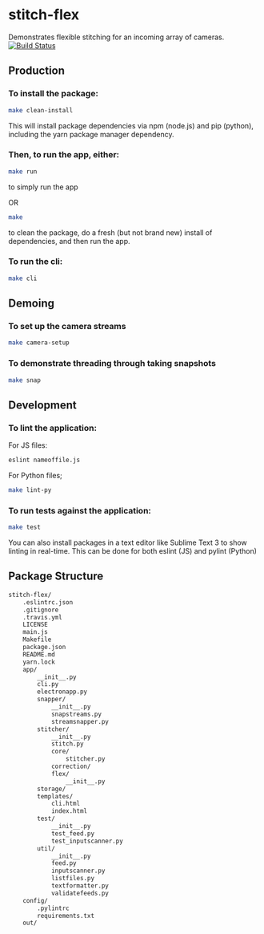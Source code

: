 # stitch-flex
Demonstrates flexible stitching for an incoming array of cameras.
[![Build Status](https://travis-ci.org/360ls/stitch-flex.svg?branch=master)](https://travis-ci.org/360ls/stitch-flex)

## Production

### To install the package:

```bash
make clean-install
```

This will install package dependencies via npm (node.js) and pip (python), including the yarn package manager dependency.

### Then, to run the app, either:

```bash
make run
```
to simply run the app

OR

```bash
make
```

to clean the package, do a fresh (but not brand new) install of dependencies, and then run the app.

### To run the cli:
```bash
make cli
```

## Demoing

### To set up the camera streams
```bash
make camera-setup
```

### To demonstrate threading through taking snapshots
```bash
make snap
```

## Development

### To lint the application:

For JS files:
```bash
eslint nameoffile.js
```

For Python files;
```bash
make lint-py
```

### To run tests against the application:

```bash
make test
```

You can also install packages in a text editor like Sublime Text 3 to show linting in real-time. This can be done for both eslint (JS) and pylint (Python)

## Package Structure
```bash
stitch-flex/
    .eslintrc.json
    .gitignore
    .travis.yml
    LICENSE
    main.js
    Makefile
    package.json
    README.md
    yarn.lock
    app/
        __init__.py
        cli.py
        electronapp.py
        snapper/
            __init__.py
            snapstreams.py
            streamsnapper.py
        stitcher/
            __init__.py
            stitch.py
            core/
                stitcher.py
            correction/
            flex/
                __init__.py
        storage/
        templates/
            cli.html
            index.html
        test/
            __init__.py
            test_feed.py
            test_inputscanner.py
        util/
            __init__.py
            feed.py
            inputscanner.py
            listfiles.py
            textformatter.py
            validatefeeds.py
    config/
        .pylintrc
        requirements.txt
    out/
```